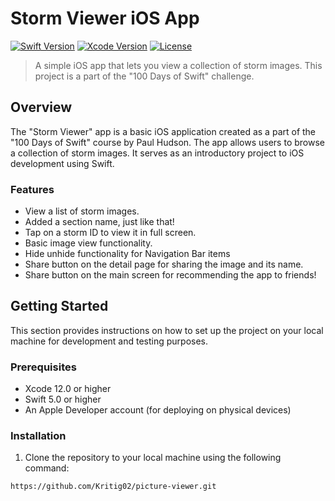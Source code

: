 # Storm Viewer iOS App

[![Swift Version](https://img.shields.io/badge/Swift-5.0-orange.svg)](https://swift.org)
[![Xcode Version](https://img.shields.io/badge/Xcode-12.0+-blue.svg)](https://developer.apple.com/xcode/)
[![License](https://img.shields.io/badge/License-MIT-green.svg)](LICENSE)

> A simple iOS app that lets you view a collection of storm images. This project is a part of the "100 Days of Swift" challenge.

## Overview

The "Storm Viewer" app is a basic iOS application created as a part of the "100 Days of Swift" course by Paul Hudson. The app allows users to browse a collection of storm images. It serves as an introductory project to iOS development using Swift.

### Features

- View a list of storm images.
- Added a section name, just like that!
- Tap on a storm ID to view it in full screen.
- Basic image view functionality.
- Hide unhide functionality for Navigation Bar items
- Share button on the detail page for sharing the image and its name.
- Share button on the main screen for recommending the app to friends!

## Getting Started

This section provides instructions on how to set up the project on your local machine for development and testing purposes.

### Prerequisites

- Xcode 12.0 or higher
- Swift 5.0 or higher
- An Apple Developer account (for deploying on physical devices)

### Installation

1. Clone the repository to your local machine using the following command:

```bash
https://github.com/Kritig02/picture-viewer.git
